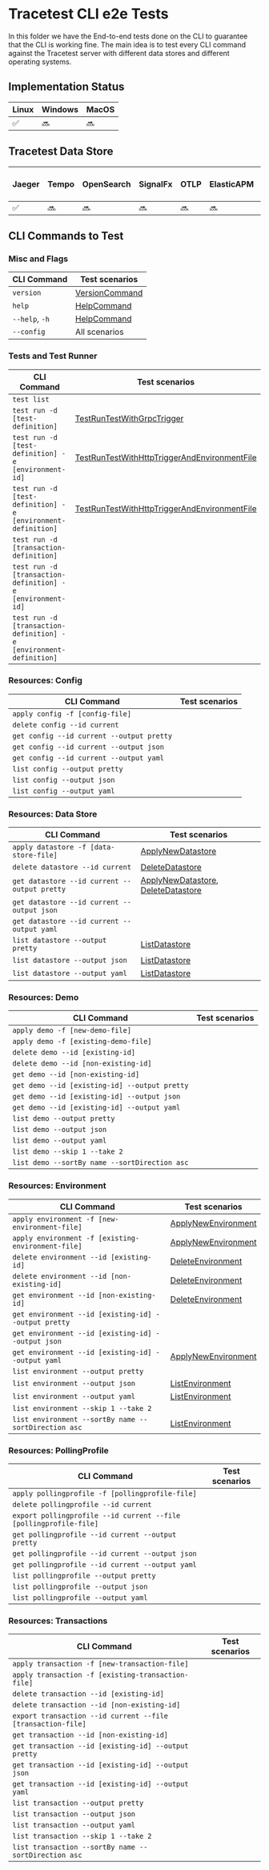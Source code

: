 # Tracetest CLI e2e Tests

In this folder we have the End-to-end tests done on the CLI to guarantee that the CLI is working fine. 
The main idea is to test every CLI command against the Tracetest server with different data stores and different operating systems.

## Implementation Status

| Linux              | Windows | MacOS  |
| ------------------ | ------- | ------ |
| :white_check_mark: | :soon:  | :soon: |

## Tracetest Data Store

| Jaeger             | Tempo  | OpenSearch | SignalFx | OTLP   | ElasticAPM | New Relic | Lightstep | Datadog | AWS X-Ray | Honeycomb |
| ------------------ | ------ | ---------- | -------- | ------ | ---------- | --------- | --------- | ------- | --------- | --------- |
| :white_check_mark: | :soon: | :soon:     | :soon:   | :soon: | :soon:     | :soon:    | :soon:    | :soon:  | :soon:    | :soon:    |

## CLI Commands to Test

### Misc and Flags

| CLI Command    | Test scenarios                                    |
| -------------- | ------------------------------------------------- |
| `version`      | [VersionCommand](./testscenarios/version_test.go) |
| `help`         | [HelpCommand](./testscenarios/help_test.go)       |
| `--help`, `-h` | [HelpCommand](./testscenarios/help_test.go)       |
| `--config`     | All scenarios                                     |

### Tests and Test Runner

| CLI Command                                                        | Test scenarios |
| ------------------------------------------------------------------ | -------------- |
| `test list`                                                        | |
| `test run -d [test-definition]`                                    | [TestRunTestWithGrpcTrigger](./testscenarios/test/run_test_with_grpc_trigger_test.go) |
| `test run -d [test-definition] -e [environment-id]`                | [TestRunTestWithHttpTriggerAndEnvironmentFile](./testscenarios/test/run_test_with_http_trigger_and_environment_file_test.go) |
| `test run -d [test-definition] -e [environment-definition]`        | [TestRunTestWithHttpTriggerAndEnvironmentFile](./testscenarios/test/run_test_with_http_trigger_and_environment_file_test.go) |
| `test run -d [transaction-definition]`                             | |
| `test run -d [transaction-definition] -e [environment-id]`         | |
| `test run -d [transaction-definition] -e [environment-definition]` | |

### Resources: Config

| CLI Command                                           | Test scenarios |
| ----------------------------------------------------- | -------------- |
| `apply config -f [config-file]`                       | |
| `delete config --id current`                          | |
| `get config --id current --output pretty`             | |
| `get config --id current --output json`               | |
| `get config --id current --output yaml`               | |
| `list config --output pretty`                         | |
| `list config --output json`                           | |
| `list config --output yaml`                           | |
### Resources: Data Store

| CLI Command                                              | Test scenarios |
| -------------------------------------------------------- | -------------- |
| `apply datastore -f [data-store-file]`                   | [ApplyNewDatastore](./testscenarios/datastore/apply_new_datastore_test.go) |
| `delete datastore --id current`                          | [DeleteDatastore](./testscenarios/datastore/delete_datastore_test.go) |
| `get datastore --id current --output pretty`             | [ApplyNewDatastore](./testscenarios/datastore/apply_new_datastore_test.go), [DeleteDatastore](./testscenarios/datastore/delete_datastore_test.go) |
| `get datastore --id current --output json`               | |
| `get datastore --id current --output yaml`               | |
| `list datastore --output pretty`                         | [ListDatastore](./testscenarios/datastore/list_datastore_test.go) |
| `list datastore --output json`                           | [ListDatastore](./testscenarios/datastore/list_datastore_test.go) |
| `list datastore --output yaml`                           | [ListDatastore](./testscenarios/datastore/list_datastore_test.go) |

### Resources: Demo

| CLI Command                                          | Test scenarios |
| ---------------------------------------------------- | -------------- |
| `apply demo -f [new-demo-file]`                      | |
| `apply demo -f [existing-demo-file]`                 | |
| `delete demo --id [existing-id]`                     | |
| `delete demo --id [non-existing-id]`                 | |
| `get demo --id [non-existing-id]`                    | |
| `get demo --id [existing-id] --output pretty`        | |
| `get demo --id [existing-id] --output json`          | |
| `get demo --id [existing-id] --output yaml`          | |
| `list demo --output pretty`                          | |
| `list demo --output json`                            | |
| `list demo --output yaml`                            | |
| `list demo --skip 1 --take 2`                        | |
| `list demo --sortBy name --sortDirection asc`        | |

### Resources: Environment

| CLI Command                                                 | Test scenarios |
| ----------------------------------------------------------- | -------------- |
| `apply environment -f [new-environment-file]`               | [ApplyNewEnvironment](./testscenarios/environment/apply_new_environment_test.go) |
| `apply environment -f [existing-environment-file]`          | [ApplyNewEnvironment](./testscenarios/environment/apply_new_environment_test.go) |
| `delete environment --id [existing-id]`                     | [DeleteEnvironment](./testscenarios/environment/delete_environment_test.go) |
| `delete environment --id [non-existing-id]`                 | [DeleteEnvironment](./testscenarios/environment/delete_environment_test.go) |
| `get environment --id [non-existing-id]`                    | [DeleteEnvironment](./testscenarios/environment/delete_environment_test.go) |
| `get environment --id [existing-id] --output pretty`        | |
| `get environment --id [existing-id] --output json`          | |
| `get environment --id [existing-id] --output yaml`          | [ApplyNewEnvironment](./testscenarios/environment/apply_new_environment_test.go) |
| `list environment --output pretty`                          | |
| `list environment --output json`                            | [ListEnvironment](./testscenarios/environment/list_environments_test.go) |
| `list environment --output yaml`                            | [ListEnvironment](./testscenarios/environment/list_environments_test.go) |
| `list environment --skip 1 --take 2`                        | |
| `list environment --sortBy name --sortDirection asc`        | [ListEnvironment](./testscenarios/environment/list_environments_test.go) |

### Resources: PollingProfile

| CLI Command                                                           | Test scenarios |
| --------------------------------------------------------------------- | -------------- |
| `apply pollingprofile -f [pollingprofile-file]`                       | |
| `delete pollingprofile --id current`                                  | |
| `export pollingprofile --id current --file [pollingprofile-file]`     | |
| `get pollingprofile --id current --output pretty`                     | |
| `get pollingprofile --id current --output json`                       | |
| `get pollingprofile --id current --output yaml`                       | |
| `list pollingprofile --output pretty`                                 | |
| `list pollingprofile --output json`                                   | |
| `list pollingprofile --output yaml`                                   | |

### Resources: Transactions

| CLI Command                                                 | Test scenarios |
| ----------------------------------------------------------- | -------------- |
| `apply transaction -f [new-transaction-file]`               | |
| `apply transaction -f [existing-transaction-file]`          | |
| `delete transaction --id [existing-id]`                     | |
| `delete transaction --id [non-existing-id]`                 | |
| `export transaction --id current --file [transaction-file]` | |
| `get transaction --id [non-existing-id]`                    | |
| `get transaction --id [existing-id] --output pretty`        | |
| `get transaction --id [existing-id] --output json`          | |
| `get transaction --id [existing-id] --output yaml`          | |
| `list transaction --output pretty`                          | |
| `list transaction --output json`                            | |
| `list transaction --output yaml`                            | |
| `list transaction --skip 1 --take 2`                        | |
| `list transaction --sortBy name --sortDirection asc`        | |
